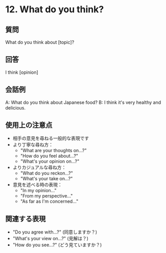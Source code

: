 # 12. What do you think?

## 質問
What do you think about [topic]?

## 回答
I think [opinion]

## 会話例
A: What do you think about Japanese food?
B: I think it's very healthy and delicious.

## 使用上の注意点
- 相手の意見を尋ねる一般的な表現です
- より丁寧な尋ね方：
  - "What are your thoughts on...?"
  - "How do you feel about...?"
  - "What's your opinion on...?"
- よりカジュアルな尋ね方：
  - "What do you reckon...?"
  - "What's your take on...?"
- 意見を述べる時の表現：
  - "In my opinion..."
  - "From my perspective..."
  - "As far as I'm concerned..."

## 関連する表現
- "Do you agree with...?" (同意しますか？)
- "What's your view on...?" (見解は？)
- "How do you see...?" (どう見ていますか？) 